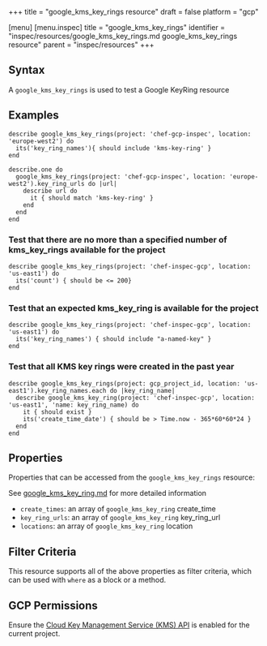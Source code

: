 +++
title = "google_kms_key_rings resource"
draft = false
platform = "gcp"

[menu]
  [menu.inspec]
    title = "google_kms_key_rings"
    identifier = "inspec/resources/google_kms_key_rings.md google_kms_key_rings resource"
    parent = "inspec/resources"
+++


## Syntax
A `google_kms_key_rings` is used to test a Google KeyRing resource

## Examples
```
describe google_kms_key_rings(project: 'chef-gcp-inspec', location: 'europe-west2') do
  its('key_ring_names'){ should include 'kms-key-ring' }
end

describe.one do
  google_kms_key_rings(project: 'chef-gcp-inspec', location: 'europe-west2').key_ring_urls do |url|
    describe url do
      it { should match 'kms-key-ring' }
    end
  end
end
```

### Test that there are no more than a specified number of kms_key_rings available for the project

    describe google_kms_key_rings(project: 'chef-inspec-gcp', location: 'us-east1') do
      its('count') { should be <= 200}
    end

### Test that an expected kms_key_ring is available for the project

    describe google_kms_key_rings(project: 'chef-inspec-gcp', location: 'us-east1') do
      its('key_ring_names') { should include "a-named-key" }
    end


### Test that all KMS key rings were created in the past year

    describe google_kms_key_rings(project: gcp_project_id, location: 'us-east1').key_ring_names.each do |key_ring_name|
      describe google_kms_key_ring(project: 'chef-inspec-gcp', location: 'us-east1', 'name: key_ring_name) do
        it { should exist }
        its('create_time_date') { should be > Time.now - 365*60*60*24 }
      end
    end

## Properties
Properties that can be accessed from the `google_kms_key_rings` resource:

See [google_kms_key_ring.md](google_kms_key_ring.md) for more detailed information
  * `create_times`: an array of `google_kms_key_ring` create_time
  * `key_ring_urls`: an array of `google_kms_key_ring` key_ring_url
  * `locations`: an array of `google_kms_key_ring` location

## Filter Criteria
This resource supports all of the above properties as filter criteria, which can be used
with `where` as a block or a method.

## GCP Permissions

Ensure the [Cloud Key Management Service (KMS) API](https://console.cloud.google.com/apis/library/cloudkms.googleapis.com/) is enabled for the current project.
